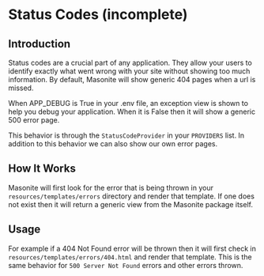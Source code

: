 # Status Codes \(incomplete\)

## Introduction

Status codes are a crucial part of any application. They allow your users to identify exactly what went wrong with your site without showing too much information. By default, Masonite will show generic 404 pages when a url is missed.

When APP\_DEBUG is True in your .env file, an exception view is shown to help you debug your application. When it is False then it will show a generic 500 error page.

This behavior is through the `StatusCodeProvider` in your `PROVIDERS` list. In addition to this behavior we can also show our own error pages.

## How It Works

Masonite will first look for the error that is being thrown in your `resources/templates/errors` directory and render that template. If one does not exist then it will return a generic view from the Masonite package itself.

## Usage

For example if a 404 Not Found error will be thrown then it will first check in `resources/templates/errors/404.html` and render that template. This is the same behavior for `500 Server Not Found` errors and other errors thrown.

